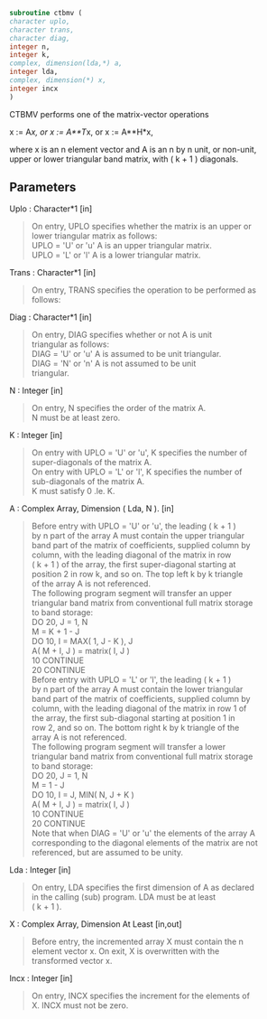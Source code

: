 ```fortran  
subroutine ctbmv (  
character uplo,  
character trans,  
character diag,  
integer n,  
integer k,  
complex, dimension(lda,*) a,  
integer lda,  
complex, dimension(*) x,  
integer incx  
)  
```  
  
CTBMV  performs one of the matrix-vector operations  
  
x := A*x,   or   x := A**T*x,   or   x := A**H*x,  
  
where x is an n element vector and  A is an n by n unit, or non-unit,  
upper or lower triangular band matrix, with ( k + 1 ) diagonals.  
  
## Parameters  
Uplo : Character*1 [in]  
> On entry, UPLO specifies whether the matrix is an upper or  
> lower triangular matrix as follows:  
> UPLO = 'U' or 'u'   A is an upper triangular matrix.  
> UPLO = 'L' or 'l'   A is a lower triangular matrix.  
  
Trans : Character*1 [in]  
> On entry, TRANS specifies the operation to be performed as  
> follows:  
  
Diag : Character*1 [in]  
> On entry, DIAG specifies whether or not A is unit  
> triangular as follows:  
> DIAG = 'U' or 'u'   A is assumed to be unit triangular.  
> DIAG = 'N' or 'n'   A is not assumed to be unit  
> triangular.  
  
N : Integer [in]  
> On entry, N specifies the order of the matrix A.  
> N must be at least zero.  
  
K : Integer [in]  
> On entry with UPLO = 'U' or 'u', K specifies the number of  
> super-diagonals of the matrix A.  
> On entry with UPLO = 'L' or 'l', K specifies the number of  
> sub-diagonals of the matrix A.  
> K must satisfy  0 .le. K.  
  
A : Complex Array, Dimension ( Lda, N ). [in]  
> Before entry with UPLO = 'U' or 'u', the leading ( k + 1 )  
> by n part of the array A must contain the upper triangular  
> band part of the matrix of coefficients, supplied column by  
> column, with the leading diagonal of the matrix in row  
> ( k + 1 ) of the array, the first super-diagonal starting at  
> position 2 in row k, and so on. The top left k by k triangle  
> of the array A is not referenced.  
> The following program segment will transfer an upper  
> triangular band matrix from conventional full matrix storage  
> to band storage:  
> DO 20, J = 1, N  
> M = K + 1 - J  
> DO 10, I = MAX( 1, J - K ), J  
> A( M + I, J ) = matrix( I, J )  
> 10    CONTINUE  
> 20 CONTINUE  
> Before entry with UPLO = 'L' or 'l', the leading ( k + 1 )  
> by n part of the array A must contain the lower triangular  
> band part of the matrix of coefficients, supplied column by  
> column, with the leading diagonal of the matrix in row 1 of  
> the array, the first sub-diagonal starting at position 1 in  
> row 2, and so on. The bottom right k by k triangle of the  
> array A is not referenced.  
> The following program segment will transfer a lower  
> triangular band matrix from conventional full matrix storage  
> to band storage:  
> DO 20, J = 1, N  
> M = 1 - J  
> DO 10, I = J, MIN( N, J + K )  
> A( M + I, J ) = matrix( I, J )  
> 10    CONTINUE  
> 20 CONTINUE  
> Note that when DIAG = 'U' or 'u' the elements of the array A  
> corresponding to the diagonal elements of the matrix are not  
> referenced, but are assumed to be unity.  
  
Lda : Integer [in]  
> On entry, LDA specifies the first dimension of A as declared  
> in the calling (sub) program. LDA must be at least  
> ( k + 1 ).  
  
X : Complex Array, Dimension At Least [in,out]  
> Before entry, the incremented array X must contain the n  
> element vector x. On exit, X is overwritten with the  
> transformed vector x.  
  
Incx : Integer [in]  
> On entry, INCX specifies the increment for the elements of  
> X. INCX must not be zero.  
  
